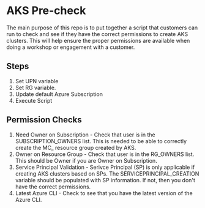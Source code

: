 # AKS Pre-check

The main purpose of this repo is to put together a script that customers can run to check and see if they have the correct permissions to create AKS clusters. This will help ensure the proper permissions are available when doing a workshop or engagement with a customer.

## Steps

1. Set UPN variable
2. Set RG variable.
3. Update default Azure Subscription
4. Execute Script

## Permission Checks

1. Need Owner on Subscription - Check that user is in the SUBSCRIPTION_OWNERS list. This is needed to be able to correctly create the MC_ resource group created by AKS.
2. Owner on Resource Group - Check that user is in the RG_OWNERS list. This should be Owner if you are Owner on Subscription.
3. Service Principal Validation - Serivce Principal (SP) is only applicable if creating AKS clusters based on SPs. The SERVICEPRINCIPAL_CREATION variable should be populated with SP information. If not, then you don't have the correct permissions.
4. Latest Azure CLI - Check to see that you have the latest version of the Azure CLI.
